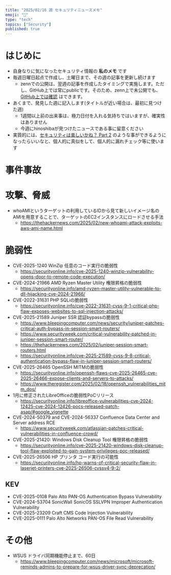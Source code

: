 ```yaml
---
title: "2025/02/16 週 セキュリティニュースメモ"
emoji: "🔖"
type: "tech"
topics: ["Security"]
published: true
---
```


# はじめに
* 自身なりに気になったセキュリティ情報の **私のメモ** です
* 毎週日曜日起点で作成し、土曜日まで、その週の記事を更新し続けます
    * zennでの公開は、翌週の記事を作成したタイミングで実施します。ただし、GitHub上では常にpublicです。そのため、zenn上で未公開でも、[GitHub上では確認](https://github.com/hinoshiba/zenn.dev/tree/main/articles) はできます。
* あくまで、発見した週に記入します(タイトルが近い場合は、最初に見つけた週)
    * 1週間以上前の出来事は、極力日付を入れる気持ちではいますが、確実性はありません
    * 今週にhinoshibaが見つけたニュースである事に留意ください
* 実質的には、[セキュリティは楽しいかね？ Part 2](https://negi.hatenablog.com/) のような事ができるようになったらいいなと、個人的に真似をして、個人的に漏れチェック等に使います

# 事件事故

# 攻撃、脅威
* whoAMIというターゲットの利用しているIDから見て新しいイメージ名のAMIを用意することで、ターゲットのEC2インスタンスにロードさせる手法
    * https://thehackernews.com/2025/02/new-whoami-attack-exploits-aws-ami-name.html

# 脆弱性
* CVE-2025-1240 WinZip 任意のコード実行の脆弱性
    * https://securityonline.info/cve-2025-1240-winzip-vulnerability-opens-door-to-remote-code-execution/
* CVE-2024-21966 AMD Ryzen Master Utility 権限昇格の脆弱性
    * https://securityonline.info/amd-ryzen-master-utility-vulnerable-to-dll-hijacking-cve-2024-21966/
* CVE-2022-31631 PHP SQLiの脆弱性
    * https://securityonline.info/cve-2022-31631-cvss-9-1-critical-php-flaw-exposes-websites-to-sql-injection-attacks/
* CVE-2025-21589 Juniper SSR 認証bypassの脆弱性
    * https://www.bleepingcomputer.com/news/security/juniper-patches-critical-auth-bypass-in-session-smart-routers/
    * https://www.securityweek.com/critical-vulnerability-patched-in-juniper-session-smart-router/
    * https://thehackernews.com/2025/02/juniper-session-smart-routers.html
    * https://securityonline.info/cve-2025-21589-cvss-9-8-critical-authentication-bypass-flaw-in-juniper-session-smart-routers/
* CVE-2025-26465 OpenSSH MITMの脆弱性
    * https://securityonline.info/openssh-flaws-cve-2025-26465-cve-2025-26466-expose-clients-and-servers-to-attacks/
    * https://www.theregister.com/2025/02/18/openssh_vulnerabilities_mitm_dos/
* 1月に修正されたLibreOfficeの脆弱性PoCリリース
    * https://securityonline.info/libreoffice-vulnerabilities-cve-2024-12425-cve-2024-12426-pocs-released-patch-asap/#google_vignette
* CVE-2024-50379 and CVE-2024-56337 Confluence Data Center and Server address RCE
    * https://www.securityweek.com/atlassian-patches-critical-vulnerabilities-in-confluence-crowd/
* CVE-2025-21420: Windows Disk Cleanup Tool 権限昇格の脆弱性
    * https://securityonline.info/cve-2025-21420-windows-disk-cleanup-tool-flaw-exploited-to-gain-system-privileges-poc-released/
* CVE-2025-26506 HP プリンタ コード実行の可能性
    * https://securityonline.info/hp-warns-of-critical-security-flaw-in-laserjet-printers-cve-2025-26506-cvssv4-9-2/

## KEV
* CVE-2025-0108 Palo Alto PAN-OS Authentication Bypass Vulnerability
* CVE-2024-53704 SonicWall SonicOS SSLVPN Improper Authentication Vulnerability
* CVE-2025-23209 Craft CMS Code Injection Vulnerability
* CVE-2025-0111 Palo Alto Networks PAN-OS File Read Vulnerability


# その他
* WSUS ドライバ同期機能停止まで、60日
    * https://www.bleepingcomputer.com/news/microsoft/microsoft-reminds-admins-to-prepare-for-wsus-driver-sync-deprecation/
